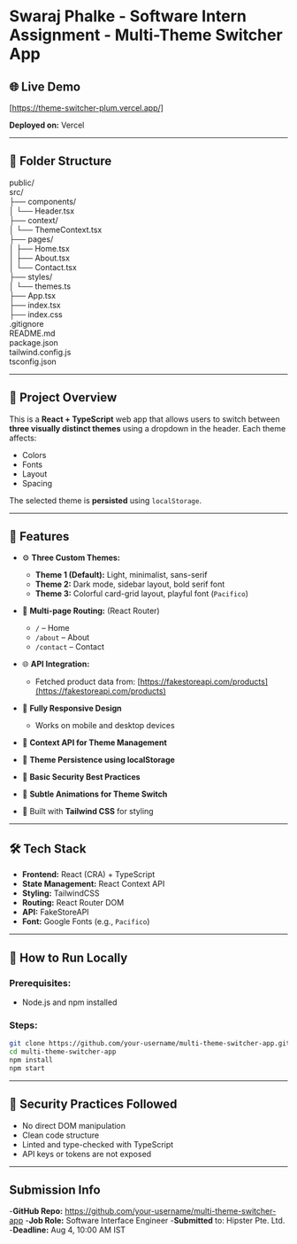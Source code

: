 # Swaraj Phalke - Software Intern Assignment - Multi-Theme Switcher App

## 🌐 Live Demo
[https://theme-switcher-plum.vercel.app/] 

**Deployed on:** Vercel
 
---

## 📁 Folder Structure
public/  <br/>
src/<br/>
├── components/<br/>
│ └── Header.tsx<br/>
├── context/<br/>
│ └── ThemeContext.tsx<br/>
├── pages/<br/>
│ ├── Home.tsx<br/>
│ ├── About.tsx<br/>
│ └── Contact.tsx<br/>
├── styles/<br/>
│ └── themes.ts<br/>
├── App.tsx<br/>
├── index.tsx<br/>
├── index.css<br/>
.gitignore<br/>
README.md<br/>
package.json<br/>
tailwind.config.js<br/>
tsconfig.json<br/>

---

## 🚀 Project Overview

This is a **React + TypeScript** web app that allows users to switch between **three visually distinct themes** using a dropdown in the header. Each theme affects:

- Colors  
- Fonts  
- Layout  
- Spacing  

The selected theme is **persisted** using `localStorage`.

---

## 🎯 Features

- ⚙️ **Three Custom Themes:**
  - **Theme 1 (Default):** Light, minimalist, sans-serif
  - **Theme 2:** Dark mode, sidebar layout, bold serif font
  - **Theme 3:** Colorful card-grid layout, playful font (`Pacifico`)
  
- 📄 **Multi-page Routing:** (React Router)
  - `/` – Home
  - `/about` – About
  - `/contact` – Contact

- 🌐 **API Integration:**
  - Fetched product data from: [https://fakestoreapi.com/products](https://fakestoreapi.com/products)

- 🎨 **Fully Responsive Design**
  - Works on mobile and desktop devices

- 🧠 **Context API for Theme Management**
- 💾 **Theme Persistence using localStorage**
- 🔐 **Basic Security Best Practices**
- 🎥 **Subtle Animations for Theme Switch**
- 💅 Built with **Tailwind CSS** for styling

---

## 🛠️ Tech Stack

- **Frontend:** React (CRA) + TypeScript
- **State Management:** React Context API
- **Styling:** TailwindCSS
- **Routing:** React Router DOM
- **API:** FakeStoreAPI
- **Font:** Google Fonts (e.g., `Pacifico`)

---

## 🧪 How to Run Locally

### Prerequisites:
- Node.js and npm installed

### Steps:
```bash
git clone https://github.com/your-username/multi-theme-switcher-app.git
cd multi-theme-switcher-app
npm install
npm start
```

---

## 🔐 Security Practices Followed
- No direct DOM manipulation
- Clean code structure
- Linted and type-checked with TypeScript
- API keys or tokens are not exposed

---

## Submission Info
-**GitHub Repo:** https://github.com/your-username/multi-theme-switcher-app 
-**Job Role:** Software Interface Engineer
-**Submitted** to: Hipster Pte. Ltd.
-**Deadline:** Aug 4, 10:00 AM IST
